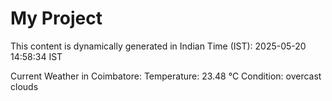 # My Project

This content is dynamically generated in Indian Time (IST): 2025-05-20 14:58:34 IST


Current Weather in Coimbatore:
Temperature: 23.48 °C
Condition: overcast clouds
